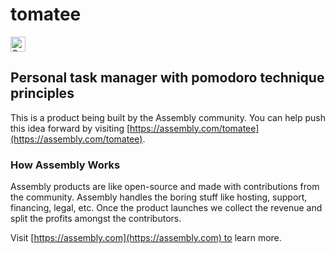 # tomatee

<a href="https://assembly.com/tomatee/bounties"><img src="https://asm-badger.herokuapp.com/tomatee/badges/tasks.svg" height="24px" alt="Open Tasks" /></a>

## Personal task manager with pomodoro technique principles

This is a product being built by the Assembly community. You can help push this idea forward by visiting [https://assembly.com/tomatee](https://assembly.com/tomatee).

### How Assembly Works

Assembly products are like open-source and made with contributions from the community. Assembly handles the boring stuff like hosting, support, financing, legal, etc. Once the product launches we collect the revenue and split the profits amongst the contributors.

Visit [https://assembly.com](https://assembly.com) to learn more.
